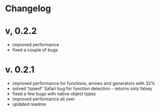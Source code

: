# Changelog

# v, 0.2.2

- improved performance
- fixed a couple of bugs

# v. 0.2.1

- improved performance for functions, arrows and generators with 32%
- solved 'typeof' Safari bug for function detection - returns only falsey
- fixed a few bugs with native object types
- improved performance all over
- updated readme
